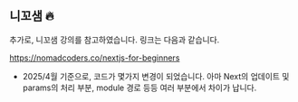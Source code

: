 ## 니꼬샘 🔥

추가로, 니꼬샘 강의를 참고하였습니다. 링크는 다음과 같습니다.

https://nomadcoders.co/nextjs-for-beginners

- 2025/4월 기준으로, 코드가 몇가지 변경이 되었습니다.
  아마 Next의 업데이트 및 params의 처리 부분, module 경로 등등 여러 부분에서 차이가 납니다.
